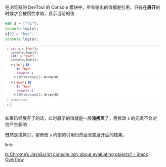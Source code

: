 在浏览器的 DevTool 的 Console 模块中，所有输出的值都是引用，只有在**展开**的时候才会被惰性求值，显示当前的值

```js
var s = ["hi"];
console.log(s);
s[0] = "bye";
console.log(s);
```

![image-20220325112427159](image-20220325112427159-8178669.png)

如果已经展开了的话，此时展示的值就是一层**浅拷贝**了，再修改 s 的元素不会对他产生影响

既然是浅拷贝，那修改 s 内部的引用仍然会改变展开后的结果。



link:

[Is Chrome’s JavaScript console lazy about evaluating objects? - Stack Overflow](https://stackoverflow.com/questions/4057440/is-chrome-s-javascript-console-lazy-about-evaluating-objects)